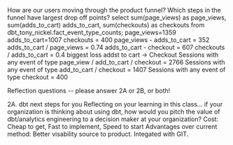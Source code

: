 How are our users moving through the product funnel?
Which steps in the funnel have largest drop off points?
    select sum(page_views) as page_views, sum(adds_to_cart) adds_to_cart, sum(checkouts) as checkouts from dbt_tony_nickel.fact_event_type_counts;
    page_views=1359
    adds_to_cart=1007
    checkouts = 400
    page_views - adds_to_cart = 352
    adds_to_cart / page_views = 0.74
    adds_to_cart - checkout = 607
    checkouts / adds_to_cart = 0.4
    biggest loss addst to cart -> Checkout
Sessions with any event of type page_view / add_to_cart / checkout = 2766
Sessions with any event of type add_to_cart / checkout  = 1407
Sessions with any event of type checkout = 400


Reflection questions -- please answer 2A or 2B, or both!

2A. dbt next steps for you
Reflecting on your learning in this class...
if your organization is thinking about using dbt, how would you pitch the value of dbt/analytics engineering to a decision maker at your organization?
    Cost: Cheap to get, Fast to implement, Speed to start
    Advantages over current method: Better visability source to product. Integated with GIT. 


